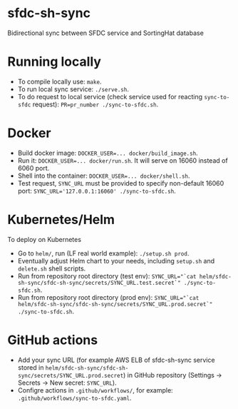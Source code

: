 # sfdc-sh-sync
Bidirectional sync between SFDC service and SortingHat database

# Running locally

- To compile locally use: `make`.
- To run local sync service: `./serve.sh`.
- To do request to local service (check service used for reacting `sync-to-sfdc` request): `PR=pr_number ./sync-to-sfdc.sh`.

# Docker

- Build docker image: `DOCKER_USER=... docker/build_image.sh`.
- Run it: `DOCKER_USER=... docker/run.sh`. It will serve on 16060 instead of 6060 port.
- Shell into the container: `DOCKER_USER=... docker/shell.sh`.
- Test request, `SYNC_URL` must be provided to specify non-default 16060 port: `SYNC_URL='127.0.0.1:16060' ./sync-to-sfdc.sh`.

# Kubernetes/Helm

To deploy on Kubernetes

- Go to `helm/`, run (LF real world example): `./setup.sh prod`.
- Eventually adjust Helm chart to your needs, including `setup.sh` and `delete.sh` shell scripts.
- Run from repository root directory (test env): `` SYNC_URL="`cat helm/sfdc-sh-sync/sfdc-sh-sync/secrets/SYNC_URL.test.secret`" ./sync-to-sfdc.sh ``.
- Run from repository root directory (prod env): `` SYNC_URL="`cat helm/sfdc-sh-sync/sfdc-sh-sync/secrets/SYNC_URL.prod.secret`" ./sync-to-sfdc.sh ``.

# GitHub actions

- Add your sync URL (for example AWS ELB of sfdc-sh-sync service stored in `helm/sfdc-sh-sync/sfdc-sh-sync/secrets/SYNC_URL.prod.secret`) in GitHub repository (Settings -> Secrets -> New secret: `SYNC_URL`).
- Configre actions in `.github/workflows/`, for example: `.github/workflows/sync-to-sfdc.yaml`.

